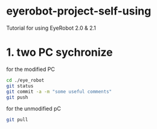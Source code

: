 # eyerobot-project-self-using
Tutorial for using EyeRobot 2.0 &amp; 2.1
# 1. two PC sychronize
for the modified PC
```bash
cd ./eye_robot
git status
git commit -a -m "some useful comments"
git push
```
for the unmodified pC
```bash
git pull
```
